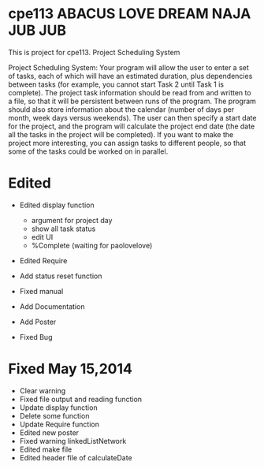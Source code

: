 cpe113 ABACUS LOVE DREAM NAJA JUB JUB
======

This is project for cpe113. Project Scheduling System

Project Scheduling System: Your program will allow the user to enter a set of tasks, each of which will have an estimated duration, plus dependencies between tasks (for example, you cannot start Task 2 until Task 1 is complete). The project task information should be read from and written to a file, so that it will be persistent between runs of the program. The program should also store information about the calendar (number of days per month, week days versus weekends). The user can then specify a start date for the project, and the program will calculate the project end date (the date all the tasks in the project will be completed). If you want to make the project more interesting, you can assign tasks to different people, so that some of the tasks could be worked on in parallel.

Edited
======

- Edited display function
	+ argument for project day
	+ show all task status
	+ edit UI
	+ %Complete (waiting for paolovelove)

- Edited Require

- Add status reset function

- Fixed manual

- Add Documentation

- Add Poster

- Fixed Bug

Fixed May 15,2014
======
- Clear warning
- Fixed file output and reading function
- Update display function
- Delete some function
- Update Require function
- Edited new poster
- Fixed warning linkedListNetwork
- Edited make file
- Edited header file of calculateDate
